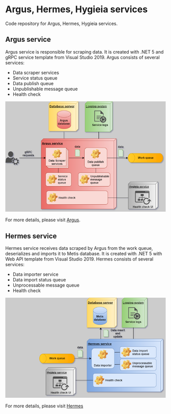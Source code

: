 # Argus, Hermes, Hygieia services
Code repository for Argus, Hermes, Hygieia services.

## Argus service
Argus service is responsible for scraping data. It is created with .NET 5 and gRPC service template from Visual Studio 2019. Argus consists of several services:
* Data scraper services
* Service status queue
* Data publish queue
* Unpublishable message queue
* Health check

![argus structure](https://github.com/weizhi-luo/stocks/blob/main/doc/images/argus.png)

For more details, please visit [Argus](https://github.com/weizhi-luo/stocks/tree/main/src/Argus).

## Hermes service
Hermes service receives data scraped by Argus from the work queue, deserializes and imports it to Metis database. It is created with .NET 5 with Web API template from Visual Studio 2019. Hermes consists of several services:
* Data importer service
* Data import status queue
* Unprocessable message queue
* Health check

![hermes_structure](https://github.com/weizhi-luo/stocks/blob/main/doc/images/hermes.png)

For more details, please visit [Hermes](https://github.com/weizhi-luo/stocks/tree/main/src/Hermes)

